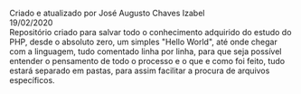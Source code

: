 ﻿Criado e atualizado por José Augusto Chaves Izabel<br>
19/02/2020<br>
Repositório criado para salvar todo o conhecimento adquirido do estudo do PHP, desde o absoluto zero, um simples "Hello World", até onde chegar com a linguagem, tudo comentado linha por linha, para que seja possível entender o pensamento de todo o processo e o que e como foi feito, tudo estará separado em pastas, para assim facilitar a procura de arquivos específicos.

